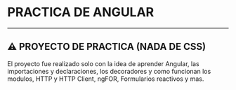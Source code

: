 # PRACTICA DE ANGULAR

---
⚠️ PROYECTO DE PRACTICA (NADA DE CSS)
---

El proyecto fue realizado solo con la idea de aprender Angular, las importaciones y declaraciones, los decoradores y como funcionan los modulos, HTTP y HTTP Client, ngFOR, Formularios reactivos y mas.
